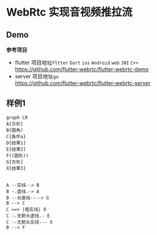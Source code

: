 # WebRtc 实现音视频推拉流

## Demo

**参考项目**

- flutter 项目地址``Fltter`` ``Dart`` ``ios`` ``Android`` ``web`` ``JNI`` ``C++``<br>
  https://github.com/flutter-webrtc/flutter-webrtc-demo
- server 项目地址``go`` <br>
  https://github.com/flutter-webrtc/flutter-webrtc-server

## 样例1
```mermaid
graph LR
A[方形] 
B(圆角)
C{条件a}
D[结果1]
E[结果2]
F((圆形))
G[方形]
X[结果3]
 
 
A --实线--> B
B -.虚线.-> A
B --长直线----> G
B --> C
C ==> |粗实线| D
C -.无箭头虚线.- E
C --无箭头实线--- X
B --> F
```

